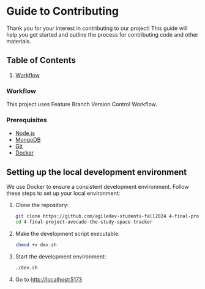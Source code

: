 # Guide to Contributing

Thank you for your interest in contributing to our project! This guide will help you get started and outline the process for contributing code and other materials.

## Table of Contents

1. [Workflow](#workflow)

### Workflow

This project uses Feature Branch Version Control Workflow.

### Prerequisites

- [Node.js](https://nodejs.org/)
- [MongoDB](https://www.mongodb.com/)
- [Git](https://git-scm.com/)
- [Docker](https://www.docker.com/)

## Setting up the local development environment

We use Docker to ensure a consistent development environment. Follow these steps to set up your local environment:

1. Clone the repository:

    ```bash
    git clone https://github.com/agiledev-students-fall2024 4-final-project-avocado-the-study-space-tracker.git
    cd 4-final-project-avocado-the-study-space-tracker
    ```

2. Make the development script executable:

    ```bash
    chmod +x dev.sh
    ```

3. Start the development environment:

    ```bash
    ./dev.sh
    ```

4. Go to [http://localhost:5173](http://localhost:5173)
